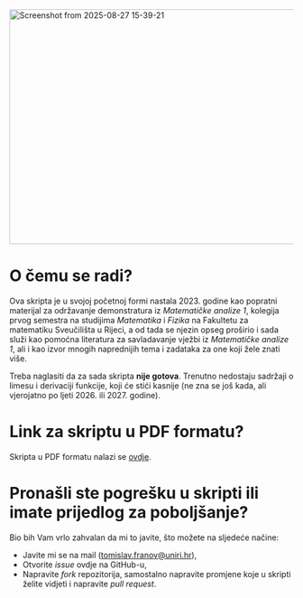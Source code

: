 <img width="2346" height="416" alt="Screenshot from 2025-08-27 15-39-21" src="https://github.com/user-attachments/assets/2cac10e2-1f9b-442c-968d-67866781289d" />

# O čemu se radi?
Ova skripta je u svojoj početnoj formi nastala 2023. godine kao popratni materijal za održavanje demonstratura iz _Matematičke analize 1_, kolegija prvog semestra na studijima _Matematika_ i _Fizika_ na Fakultetu za matematiku Sveučilišta u Rijeci, a od tada se njezin opseg proširio i sada služi kao pomoćna literatura za savladavanje vježbi iz _Matematičke analize 1_, ali i kao izvor mnogih naprednijih tema i zadataka za one koji žele znati više.

Treba naglasiti da za sada skripta **nije gotova**. Trenutno nedostaju sadržaji o limesu i derivaciji funkcije, koji će stići kasnije (ne zna se još kada, ali vjerojatno po ljeti 2026. ili 2027. godine).

# Link za skriptu u PDF formatu?

Skripta u PDF formatu nalazi se [ovdje](https://github.com/user-attachments/files/22707238/main.pdf).

# Pronašli ste pogrešku u skripti ili imate prijedlog za poboljšanje?
Bio bih Vam vrlo zahvalan da mi to javite, što možete na sljedeće načine:
- Javite mi se na mail (tomislav.franov@uniri.hr),
- Otvorite *issue* ovdje na GitHub-u,
- Napravite *fork* repozitorija, samostalno napravite promjene koje u skripti želite vidjeti i napravite *pull request*.
